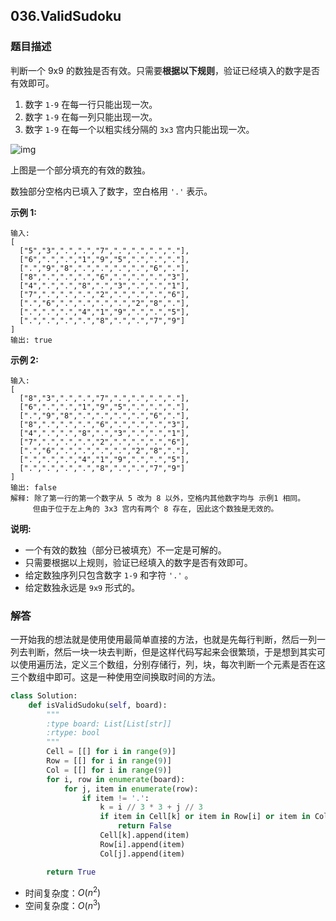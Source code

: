 ## 036.ValidSudoku

### 题目描述

判断一个 9x9 的数独是否有效。只需要**根据以下规则**，验证已经填入的数字是否有效即可。

1. 数字 `1-9` 在每一行只能出现一次。
2. 数字 `1-9` 在每一列只能出现一次。
3. 数字 `1-9` 在每一个以粗实线分隔的 `3x3` 宫内只能出现一次。

![img](https://upload.wikimedia.org/wikipedia/commons/thumb/f/ff/Sudoku-by-L2G-20050714.svg/250px-Sudoku-by-L2G-20050714.svg.png)

上图是一个部分填充的有效的数独。

数独部分空格内已填入了数字，空白格用 `'.'` 表示。

**示例 1:**

```
输入:
[
  ["5","3",".",".","7",".",".",".","."],
  ["6",".",".","1","9","5",".",".","."],
  [".","9","8",".",".",".",".","6","."],
  ["8",".",".",".","6",".",".",".","3"],
  ["4",".",".","8",".","3",".",".","1"],
  ["7",".",".",".","2",".",".",".","6"],
  [".","6",".",".",".",".","2","8","."],
  [".",".",".","4","1","9",".",".","5"],
  [".",".",".",".","8",".",".","7","9"]
]
输出: true
```

**示例 2:**

```
输入:
[
  ["8","3",".",".","7",".",".",".","."],
  ["6",".",".","1","9","5",".",".","."],
  [".","9","8",".",".",".",".","6","."],
  ["8",".",".",".","6",".",".",".","3"],
  ["4",".",".","8",".","3",".",".","1"],
  ["7",".",".",".","2",".",".",".","6"],
  [".","6",".",".",".",".","2","8","."],
  [".",".",".","4","1","9",".",".","5"],
  [".",".",".",".","8",".",".","7","9"]
]
输出: false
解释: 除了第一行的第一个数字从 5 改为 8 以外，空格内其他数字均与 示例1 相同。
     但由于位于左上角的 3x3 宫内有两个 8 存在, 因此这个数独是无效的。
```

**说明:**

- 一个有效的数独（部分已被填充）不一定是可解的。
- 只需要根据以上规则，验证已经填入的数字是否有效即可。
- 给定数独序列只包含数字 `1-9` 和字符 `'.'` 。
- 给定数独永远是 `9x9` 形式的。



### 解答

​	一开始我的想法就是使用使用最简单直接的方法，也就是先每行判断，然后一列一列去判断，然后一块一块去判断，但是这样代码写起来会很繁琐，于是想到其实可以使用遍历法，定义三个数组，分别存储行，列，块，每次判断一个元素是否在这三个数组中即可。这是一种使用空间换取时间的方法。

```python
class Solution:
    def isValidSudoku(self, board):
        """
        :type board: List[List[str]]
        :rtype: bool
        """
        Cell = [[] for i in range(9)]
        Row = [[] for i in range(9)]
        Col = [[] for i in range(9)]
        for i, row in enumerate(board):
            for j, item in enumerate(row):
                if item != '.':
                    k = i // 3 * 3 + j // 3
                    if item in Cell[k] or item in Row[i] or item in Col[j]:
                        return False
                    Cell[k].append(item)
                    Row[i].append(item)
                    Col[j].append(item)

        return True
```

- 时间复杂度：$O(n^2)$
- 空间复杂度：$O(n^3)$

